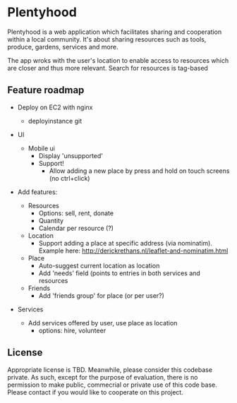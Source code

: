 Plentyhood
==========
Plentyhood is a web application which facilitates sharing and cooperation within a local community. It's about sharing resources such as tools, produce, gardens, services and more.

The app wroks with the user's location to enable access to resources which are closer and thus more relevant. Search for resources is tag-based

Feature roadmap
---------------
- Deploy on EC2 with nginx
  - deployinstance git
- UI
  - Mobile ui
    - Display 'unsupported'
    - Support!
      - Allow adding a new place by press and hold on touch screens 
        (no ctrl+click)

- Add features:
	- Resources
      - Options: sell, rent, donate
      - Quantity
      - Calendar per resource (?)
  - Location
    - Support adding a place at specific address (via nominatim). 
      Example here: http://derickrethans.nl/leaflet-and-nominatim.html
  - Place
    - Auto-suggest current location as location
    - Add 'needs' field (points to entries in both services and resources
  - Friends
    - Add 'friends group' for place (or per user?)
- Services
	- Add services offered by user, use place as location
		- options: hire, volunteer

License
-------
Appropriate license is TBD. Meanwhile, please consider this codebase private. As such, except for the purpose of evaluation, there is no permission to make public, commecrial or private use of this code base. Please contact if you would like to cooperate on this project.
